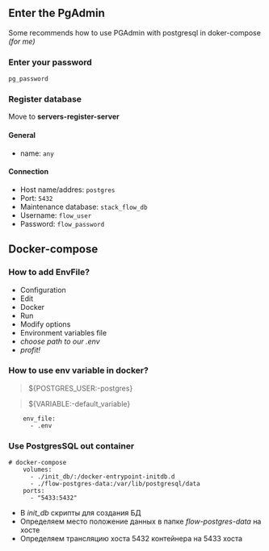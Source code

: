 ## Enter the PgAdmin 
Some recommends how to use PGAdmin with postgresql in doker-compose _(for me)_
### Enter your password 
`pg_password`
### Register database
Move to **servers-register-server**
#### General
- name: `any`
#### Connection
- Host name/addres: `postgres`
- Port: `5432`
- Maintenance database: `stack_flow_db`
- Username: `flow_user`
- Password: `flow_password`

## Docker-compose
### How to add EnvFile?
- Configuration
- Edit
- Docker
- Run
- Modify options
- Environment variables file
- _choose path to our .env_
- _profit!_

### How to use env variable in docker?
> ${POSTGRES_USER:-postgres}

> ${VARIABLE:-default_variable}

```
    env_file:
      - .env
```

### Use PostgresSQL out container
```docker-compose
# docker-compose
    volumes:
      - ./init_db/:/docker-entrypoint-initdb.d
      - ./flow-postgres-data:/var/lib/postgresql/data
    ports:
      - "5433:5432"
```

- В _init_db_ скрипты для создания БД
- Определяем место положение данных в папке _flow-postgres-data_ на хосте
- Определяем трансляцию хоста 5432 контейнера на 5433 хоста


